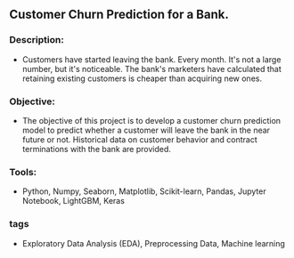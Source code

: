 ## Customer Churn Prediction for a Bank.

### Description:
- Customers have started leaving the bank. Every month. It's not a large number, but it's noticeable. The bank's marketers have calculated that retaining existing customers is cheaper than acquiring new ones.

### Objective:
- The objective of this project is to develop a customer churn prediction model to predict whether a customer will leave the bank in the near future or not. Historical data on customer behavior and contract terminations with the bank are provided.

### Tools:
- Python, Numpy, Seaborn, Matplotlib, Scikit-learn, Pandas, Jupyter Notebook, LightGBM, Keras

### tags
- Exploratory Data Analysis (EDA), Preprocessing Data, Machine learning


